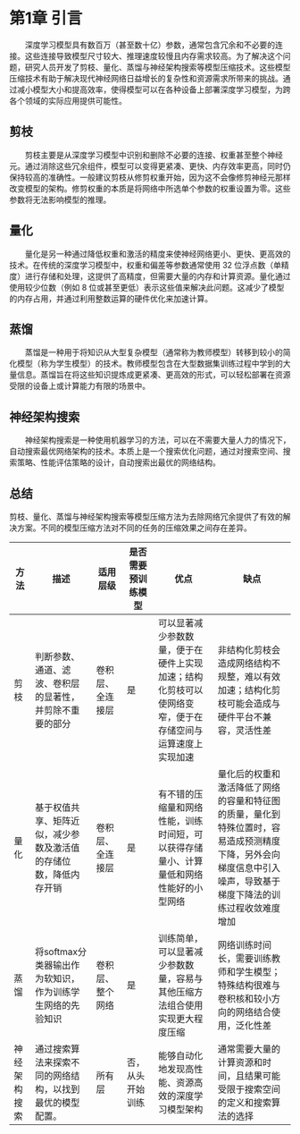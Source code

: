 # 第1章 引言


&emsp;&emsp;深度学习模型具有数百万（甚至数十亿）参数，通常包含冗余和不必要的连接。这些连接导致模型尺寸较大、推理速度较慢且内存需求较高。为了解决这个问题，研究人员开发了剪枝、量化、蒸馏与神经架构搜索等模型压缩技术。这些模型压缩技术有助于解决现代神经网络日益增长的复杂性和资源需求所带来的挑战。通过减小模型大小和提高效率，使得模型可以在各种设备上部署深度学习模型，为跨各个领域的实际应用提供可能性。

## 剪枝

&emsp;&emsp;剪枝主要是从深度学习模型中识别和删除不必要的连接、权重甚至整个神经元。通过消除这些冗余组件，模型可以变得更紧凑、更快、内存效率更高，同时仍保持较高的准确性。一般建议剪枝从修剪权重开始，因为这不会像修剪神经元那样改变模型的架构。修剪权重的本质是将网络中所选单个参数的权重设置为零。这些参数将无法影响模型的推理。

## 量化

&emsp;&emsp;量化是另一种通过降低权重和激活的精度来使神经网络更小、更快、更高效的技术。在传统的深度学习模型中，权重和偏差等参数通常使用 32 位浮点数（单精度）进行存储和处理，这提供了高精度，但需要大量的内存和计算资源。量化通过使用较少位数（例如 8 位或甚至更低）表示这些值来解决此问题。这减少了模型的内存占用，并通过利用整数运算的硬件优化来加速计算。

## 蒸馏

&emsp;&emsp;蒸馏是一种用于将知识从大型复杂模型（通常称为教师模型）转移到较小的简化模型（称为学生模型）的技术。教师模型包含在大型数据集训练过程中学到的大量信息。蒸馏旨在将这些知识提炼成更紧凑、更高效的形式，可以轻松部署在资源受限的设备上或计算能力有限的场景中。

## 神经架构搜索

&emsp;&emsp;神经架构搜索是一种使用机器学习的方法，可以在不需要大量人力的情况下，自动搜索最优网络架构的技术。本质上是一个搜索优化问题，通过对搜索空间、搜索策略、性能评估策略的设计，自动搜索出最优的网络结构。

## 总结

剪枝、量化、蒸馏与神经架构搜索等模型压缩方法为去除网络冗余提供了有效的解决方案。不同的模型压缩方法对不同的任务的压缩效果之间存在差异。 

| 方法 | 描述|适用层级 | 是否需要预训练模型  | 优点 | 缺点 |
|----------------|----------|----------|------------------------|------------|------|
| 剪枝 | 判断参数、通道、滤波、卷积层的显著性，并剪除不重要的部分|卷积层、全连接层 | 是  | 可以显著减少参数数量，便于在硬件上实现加速；结构化剪枝可以使网络变窄，便于在存储空间与运算速度上实现加速 | 非结构化剪枝会造成网络结构不规整，难以有效加速；结构化剪枝可能会造成与硬件平台不兼容，灵活性差 |
| 量化 | 基于权值共享、矩阵近似，减少参数及激活值的存储位数，降低内存开销|卷积层、全连接层 | 是  | 有不错的压缩量和网络性能，训练时间短，可以获得存储量小、计算量低和网络性能好的小型网络 | 量化后的权重和激活降低了网络的容量和特征图的质量，量化到特殊位置时，容易造成预测精度下降，另外会向梯度信息中引入噪声，导致基于梯度下降法的训练过程收敛难度增加 |
| 蒸馏 | 将softmax分类器输出作为软知识，作为训练学生网络的先验知识|卷积层、整个网络 | 是  |  训练简单，可以显著减少参数数量，容易与其他压缩方法组合使用实现更大程度压缩 | 网络训练时间长，需要训练教师和学生模型；特殊结构很难与卷积核和较小方向的网络结合使用，泛化性差 |
| 神经架构搜索 | 通过搜索算法来探索不同的网络结构，以找到最优的模型配置。|所有层 | 否，从头开始训练 |  能够自动化地发现高性能、资源高效的深度学习模型架构 | 通常需要大量的计算资源和时间，且结果可能受限于搜索空间的定义和搜索算法的选择 |

